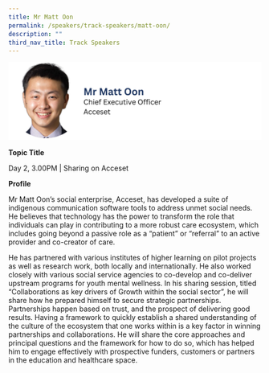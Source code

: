 ```yaml
---
title: Mr Matt Oon
permalink: /speakers/track-speakers/matt-oon/
description: ""
third_nav_title: Track Speakers
---
```

<div style="display: flex; flex-wrap: wrap;">
  <div style="flex-basis: 100%; max-width: 100%;">
    <img alt="track speakers 1" src="/images/SpeakersPhoto/mattoonv0.png">
  </div>
	</div>
	
<b>Topic Title</b>

<p id="left">Day 2, 3.00PM | Sharing on Acceset</p>

<b>Profile</b>	

Mr Matt Oon’s social enterprise, Acceset, has developed a suite of indigenous communication software tools to address unmet social needs. He believes that technology has the power to transform the role that individuals can play in contributing to a more robust care ecosystem, which includes going beyond a passive role as a “patient” or “referral” to an active provider and co-creator of care. 
	
He has partnered with various institutes of higher learning on pilot projects as well as research work, both locally and internationally. He also worked closely with various social service agencies to co-develop and co-deliver upstream programs for youth mental wellness.
In his sharing session, titled “Collaborations as key drivers of Growth within the social sector”, he will share how he prepared himself to secure strategic partnerships. Partnerships happen based on trust, and the prospect of delivering good results. Having a framework to quickly establish a shared understanding of the culture of the ecosystem that one works within is a key factor in winning partnerships and collaborations. He will share the core approaches and principal questions and the framework for how to do so, which has helped him to engage effectively with prospective funders, customers or partners in the education and healthcare space.